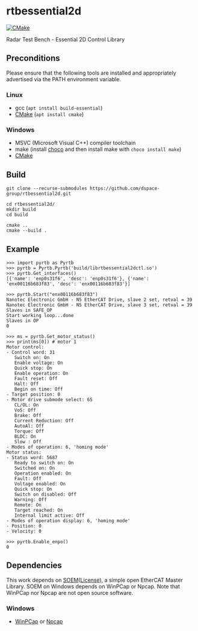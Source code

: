 # rtbessential2d
[![CMake](https://github.com/dspace-group/rtbessential2d/actions/workflows/cmake.yml/badge.svg)](https://github.com/dspace-group/rtbessential2d/actions/workflows/cmake.yml)

Radar Test Bench - Essential 2D Control Library

## Preconditions

Please ensure that the following tools are installed and appropriately advertised via the PATH environment variable.

### Linux

- gcc (`apt install build-essential`)
- [CMake](https://cmake.org/) (`apt install cmake`)

### Windows

- MSVC (Microsoft Visual C++) compiler toolchain
- make (install [choco](https://chocolatey.org/install) and then install make with `choco install make`)
- [CMake](https://cmake.org/)

## Build

```
git clone --recurse-submodules https://github.com/dspace-group/rtbessential2d.git

cd rtbessential2d/
mkdir build
cd build

cmake ..
cmake --build .
```

## Example
```
>>> import pyrtb as Pyrtb
>>> pyrtb = Pyrtb.Pyrtb('build/librtbessential2dctl.so')
>>> pyrtb.Get_interfaces()
[{'name': 'enp0s31f6', 'desc': 'enp0s31f6'}, {'name': 'enx00116b683f83', 'desc': 'enx00116b683f83'}]

>>> pyrtb.Start("enx00116b683f83")
Nanotec Electronic GmbH - N5 EtherCAT Drive, slave 2 set, retval = 39
Nanotec Electronic GmbH - N5 EtherCAT Drive, slave 3 set, retval = 39
Slaves in SAFE_OP
Start working loop...done
Slaves in OP
0

>>> ms = pyrtb.Get_motor_status()
>>> print(ms[0]) # motor 1
Motor control:
- Control word: 31
   Switch on: On
   Enable voltage: On
   Quick stop: On
   Enable operation: On
   Fault reset: Off
   Halt: Off
   Begin on time: Off
- Target position: 0
- Motor drive submode select: 65
   CL/OL: On
   VoS: Off
   Brake: Off
   Current Reduction: Off
   AutoAl: Off
   Torque: Off
   BLDC: On
   Slow : Off
- Modes of operation: 6, 'homing mode'
Motor status:
- Status word: 5687
   Ready to switch on: On
   Switched on: On
   Operation enabled: On
   Fault: Off
   Voltage enabled: On
   Quick stop: On
   Switch on disabled: Off
   Warning: Off
   Remote: On
   Target reached: On
   Internal limit active: Off
- Modes of operation display: 6, 'homing mode'
- Position: 0
- Velocity: 0

>>> pyrtb.Enable_enpo()
0
```

## Dependencies

This work depends on [SOEM](https://github.com/OpenEtherCATsociety/SOEM)([License](https://github.com/OpenEtherCATsociety/SOEM/blob/master/LICENSE)), a simple open EtherCAT Master Library. SOEM on Windows depends on WinPCap or Npcap. Note that WinPCap nor Npcap are not open source software.

### Windows
- [WinPCap](https://www.winpcap.org/) or [Npcap](https://npcap.com/)
